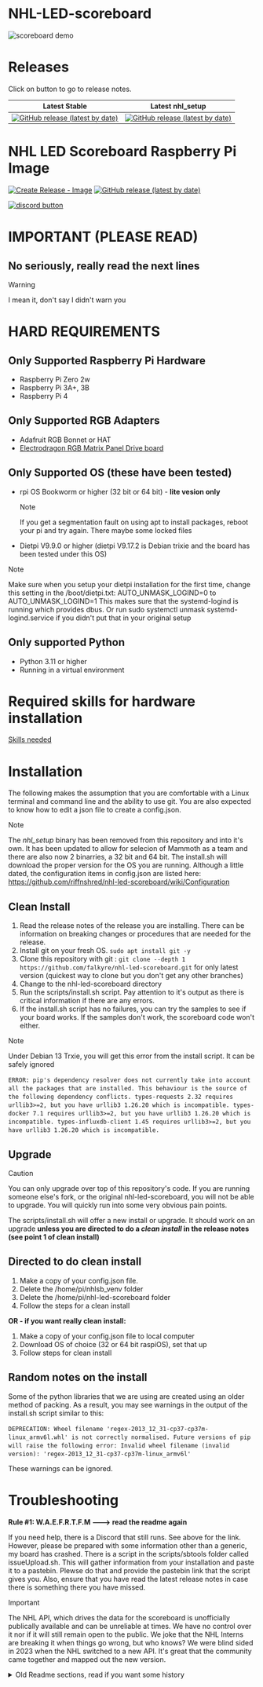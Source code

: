 
# NHL-LED-scoreboard

![scoreboard demo](assets/images/scoreboard.jpg)

# Releases

Click on button to go to release notes.

| Latest Stable | Latest nhl_setup |
| --- | --- |
|[![GitHub release (latest by date)](https://badgen.net/github/release/falkyre/nhl-led-scoreboard/stable?label=Version)](https://github.com/falkyre/nhl-led-scoreboard/releases/latest)|[![GitHub release (latest by date)](https://badgen.net/github/release/falkyre/nhl-setup/stable?label=Version)](https://github.com/falkyre/nhl-setup/releases/latest) |

# NHL LED Scoreboard Raspberry Pi Image 

[![Create Release - Image](https://github.com/falkyre/nhl-led-scoreboard-img/actions/workflows/main.yml/badge.svg)](https://github.com/falkyre/nhl-led-scoreboard-img/actions/workflows/main.yml)
[![GitHub release (latest by date)](https://badgen.net/github/release/falkyre/nhl-led-scoreboard-img?label=Version)](https://github.com/falkyre/nhl-led-scoreboard-img/releases/latest)

[![discord button](assets/images/discord_button.png)](https://discord.gg/CWa5CzK)
# IMPORTANT (PLEASE READ)
## No seriously, really read the next lines
> [!WARNING]
> I mean it, don't say I didn't warn you

# HARD REQUIREMENTS
## Only Supported Raspberry Pi Hardware
* Raspberry Pi Zero 2w
* Raspberry Pi 3A+, 3B
* Raspberry Pi 4
## Only Supported RGB Adapters
* Adafruit RGB Bonnet or HAT
* [Electrodragon RGB Matrix Panel Drive board](https://www.electrodragon.com/product/rgb-matrix-panel-drive-board-for-raspberry-pi-v2/)
## Only Supported OS (these have been tested)
* rpi OS Bookworm or higher (32 bit or 64 bit) - **lite vesion only**
  > [!NOTE]
  > If you get a segmentation fault on using apt to install packages, reboot your pi and try again.  There maybe some locked files
* Dietpi V9.9.0 or higher (dietpi V9.17.2 is Debian trixie and the board has been tested under this OS)
> [!NOTE]
> Make sure when you setup your dietpi installation for the first time, change this setting in the /boot/dietpi.txt:
> AUTO_UNMASK_LOGIND=0 to AUTO_UNMASK_LOGIND=1
> This makes sure that the systemd-logind is running which provides dbus. 
> Or run sudo systemctl unmask systemd-logind.service if you didn't put that in your original setup

## Only supported Python
* Python 3.11 or higher
* Running in a virtual environment


# Required skills for hardware installation
[Skills needed](#skill-requirements-please-read)

# Installation
The following makes the assumption that you are comfortable with a Linux terminal and command line and the ability to use git.  You are also expected to know how to edit a json file to create a config.json. 
> [!NOTE]
> The _nhl_setup_ binary has been removed from this repository and into it's own.  It has been updated to allow for selecion of Mammoth as a team and there are also now 2 binarries, a 32 bit and 64 bit.  The install.sh will download the proper version for the OS you are running.  Although a little dated, the configuration items in config.json are listed here:  https://github.com/riffnshred/nhl-led-scoreboard/wiki/Configuration

## Clean Install
1. Read the release notes of the release you are installing.  There can be information on breaking changes or procedures that are needed for the release.
2. Install git on your fresh OS.  `sudo apt install git -y`
3. Clone this repository with git :  `git clone --depth 1 https://github.com/falkyre/nhl-led-scoreboard.git` for only latest version (quickest way to clone but you don't get any other branches)
4. Change to the nhl-led-scoreboard directory
5. Run the scripts/install.sh script.  Pay attention to it's output as there is critical information if there are any errors.
6. If the install.sh script has no failures, you can try the samples to see if your board works.  If the samples don't work, the scoreboard code won't either.  
> [!NOTE]
> Under Debian 13 Trxie, you will get this error from the install script.  It can be safely ignored

`ERROR: pip's dependency resolver does not currently take into account all the packages that are installed. This behaviour is the source of the following dependency conflicts.
types-requests 2.32 requires urllib3>=2, but you have urllib3 1.26.20 which is incompatible.
types-docker 7.1 requires urllib3>=2, but you have urllib3 1.26.20 which is incompatible.
types-influxdb-client 1.45 requires urllib3>=2, but you have urllib3 1.26.20 which is incompatible.`

   
## Upgrade
>[!CAUTION]
> You can only upgrade over top of this repository's code. If you are running someone else's fork, or the original nhl-led-scoreboard, you will not be able to upgrade.  You will quickly run into some very obvious pain points.

The scripts/install.sh will offer a new install or upgrade.  It should work on an upgrade **unless you are directed to do a _clean install_ in the release notes (see point 1 of clean install)**

## Directed to do clean install
1. Make a copy of your config.json file.
2. Delete the /home/pi/nhlsb_venv folder
3. Delete the /home/pi/nhl-led-scoreboard folder
4. Follow the steps for a clean install
  
**OR - if you want really clean install:**

1. Make a copy of your config.json file to local computer
2. Download OS of choice (32 or 64 bit raspiOS), set that up
3. Follow steps for clean install

## Random notes on the install
Some of the python libraries that we are using are created using an older method of packing.  As a result, you may see warnings in the output of the install.sh script similar to this:

`DEPRECATION: Wheel filename 'regex-2013_12_31-cp37-cp37m-linux_armv6l.whl' is not correctly normalised. Future versions of pip will raise the following error:
  Invalid wheel filename (invalid version): 'regex-2013_12_31-cp37-cp37m-linux_armv6l'`

These warnings can be ignored.

# Troubleshooting
**Rule #1:  W.A.E.F.R.T.F.M ---> read the readme again**

If you need help, there is a Discord that still runs.  See above for the link.  However, please be prepared with some information other than a generic, my board has crashed.  There is a script in the scripts/sbtools folder called issueUpload.sh.  This will gather information from your installation and paste it to a pastebin.  Plewse do that and provide the pastebin link that the script gives you.  Also, ensure that you have read the latest release notes in case there is something there you have missed.

>[!IMPORTANT]
> The NHL API, which drives the data for the scoreboard is unofficially publically available and can be unreliable at times.  We have no control over it nor if it will still remain open to the public.  We joke that the NHL Interns are breaking it when things go wrong, but who knows?  We were blind sided in 2023 when the NHL switched to a new API.  It's great that the community came together and mapped out the new version.


<details>
<summary>Old Readme sections, read if you want some history</summary>

## (2025-07-08) We now have an image and some Mammoth team names.
Effective release 2025.7.0, the minimum supported version of Python is 3.11.  If you run the latest rpiOS built on Debian Bookworm, you are ok.  Anything lower than Python 3.11, the install script WILL NOT COMPLETE with the proper Python libraries required to run the scoreboard.

I've switched over to using CALVER(https://calver.org/) versioning.  This will follow the YYYY.MM.minor numbering scheme.  So anything released n March of 2025 will have a 2025.3.x version number.  I've done this to step away from the old versioning and not keep updating the last V1.9.xxxxxx.

As of 2025.3.0, you can now download and run the scoreboard in a web browser using docker or podman.  The images are published here:  https://github.com/falkyre/nhl-led-scoreboard/pkgs/container/nhl-led-scoreboard and are two platforms (linux/amd64 or linux/arm64).  This is completely seperate from running the scoreboard on physical hardware and is just another way to enjoy this tremendous application.  The docker-compose.yml file will create a container with the code in this repository and run a webserver on port 8888 that will display the scoreboard.  If you don't run the docker-compose up from where you downloaded this repository, you'll have to change the ./config/config.json line in the docker-compose file to point to where you locally have a config.json file.  Change the TZ environment variable to reflect your timezone.  You can change the ports to use a different host based port if you want to (the format is host port:container port).  Don't change the container port number from 8888.

## (2025-01-10) It's ALIVE ... All hail V1.9.0 ... for now
This version of the NHL LED Scoreboard has been updated to work with the latest changes to the NHL API along with other additions that were planned for the next release.  This includes MQTT, a change to remove pyowm library as the OWM API it used has been deprecated.  Also, removed the use of the geocoder library as it was failing on doing a location lookup.  This release also adds the RGB Emulator code so you can also run the Web version of the NHL LED Scoreboard if you want to (use the --emulated command line)

## (2024-05-17) THE END ... For now...
After what seems to be some minor change in the NHL API, new issues arose which rendered the software unusable. I have been working on a new version built from the ground up and decided to put my focus on it instead of fixing and supporting this one. I therefore decided to Archive this repository. The plan is to roll out the new version in the fall, in time for the 2024-2025 NHL season.

## (2023-11-09)
old stats api is officially dead. please read below on the current state of the project. only thing that change is that the plan is that Ill start from scratch for the next version. No time frame on anything for now for reasons stated below

## (2023-10-11) Indefinitly on Hold. More changes and complications. Limited free time. Future uncertain (Don't build this for a friend).
Over the last few weeks, we discovered that the NHL API has changed to a new one and the previous version is now unreliable (even tho it came back to life after being out for a few days). More so, a lot of packages, plugins and more recently, the OS we use had a major update and the software stack we use to make this project work changed a lot. This means that the current documentation of this project is now partially deprecated. If you have enough know-how, you can make the project work. Due to unforeseen events in my life, I no longer have the same amount of free time to dedicate to this project, keep it up to date and make it easy to use. 

The current situation is, that if you have a working scoreboard, it should be fine while the previous NHL API is operational. If your scoreboard is not working at the moment, you may try the image version of the scoreboard offered by Falkyre. He's currently working on fixing a few things related to software changes and OS changes, but I believe he will have it up and running in the coming days. Again, this uses the previous version of the NHL API and thus, its fate is the same. 

What I'm focusing on with the little time I find is fixing the code of this project to use the new NHL API. This will take a bit of time. 


## Compatible Raspberry pi OS
V1.9.0 has been tested and used on the latest bookworm from Raspberry Pi (November 2024) as well as DietPi V9.9.0 (based on bookworm).
For v1.6.x and lower, use Raspberry Pi OS Lite (Legacy). The newer version of Raspberry pi OS (Bullseye) is not supported at the moment.  


### Supported Raspberry Pi models

The models we support are the Raspberry Pi Zero 2W, all the Raspberry pi 3 and the Pi 4 models. 

If you are looking to replace your raspberry pi Zero, I personally recommend the Raspberry pi 3A+. If you use the RGB Bonnet along with that, make sure to isolate the bottom of it with a few layers of Kapton tape or a layer of electrical tape.

## Description

This is a Python software made to display NHL live scores, stats, and more of your favorite teams, on a Raspberry Pi driven RGB LED matrix. An LED matrix panel (also called a Dot led matrix or dot matrix) is a panel of LEDs used to build huge displays as you see in arenas, malls, time square, etc...

## Skill requirements (PLEASE READ)
I reckon that a lot of interest come from users that have little to no experience with a raspberry pi or computers and how to set up and use electronic devices in general. To help yourself here are some basic skills you need in order to set up and use this software and the device you are about to build. 

* Basic knowledge of Bash command language and terminal navigation. Here is a starting point https://www.raspberrypi.org/documentation/linux/usage/commands.md
* Basic Knowledge of Electronics. 
* Willingness to fail and keep trying.
* (Optional but recommended) Basic soldering skill. 

This documentation offers technical information related to the installation and execution of this software only. You will need to figure out other unrelated technical processes through tutorials or searching on google.


## Disclaimer

This project relies on an undocumented NHL API which is also what nhl.com use. The data is not always accurate and might have delays and errors that's out of our control.

  

## Tutorials from other source

>"I followed instructions from somewhere else and I'm having issues"

  

This project is new and is in constant evolution. Please read the documentation and instructions to install and run this software provided here.

  

## Support and community

<a  href="assets/images/community_4.jpg"  target="_blank"><img  width="115"  src="assets/images/community_4.jpg"></a> <a  href="assets/images/community_2.jpg"  target="_blank"> <img  width="220"  src="assets/images/community_2.jpg"></a><a  href="assets/images/community_1.jpg"  target="_blank"> <img  width="220"  src="assets/images/community_1.jpg"></a> <a  href="assets/images/community_3.jpg"  target="_blank"> <img  width="220"  src="assets/images/community_3.jpg"></a>

**NEW on MARCH 2 2020***
The Discord Channel still exist, But We now use the new [Discussions](https://github.com/riffnshred/nhl-led-scoreboard/discussions) section. If you need help, are looking for resources, show off your setup or want to keep up with what's going on with the project, this is where it's all about.

## Requirements

Installation in a python virtual enviroment is now the preferred way of installation due to the upcoming Raspberry Pi OS Bookworm and Python 3.11.  The install.sh script will handle this for you (the venv will be installed in the directory ``nhlsb_venv`` in the home directory of the user doing the install).  This will change how the scoreboard is launched as you now need to reference the venv python and not the global python install. 

**Previous way with everything globally install as root user**

> `sudo python3 ./src/main.py [command line options]`

**Now with the venv**
> `sudo /home/pi/nhlsb-venv/bin/python3 ./src/main.py [command line options]`

Since version V1.0.0 you need python 3.3 and up.


## Time and data accuracy
The scoreboard refreshes the data at a faster rate (15 seconds by default, don't go faster than 10). This does not change the fact that the data from the API is refreshed every minute. The faster refresh rate allows catching the new data from the API faster.

Syncing the scoreboard with a TV Broadcast is, to my knowledge, impossible. The delay between the actual game and the TV broadcast is different depending on where you are in relation to the game's location. This also means that you will see the goal animation before it happens on TV sometimes. I'm working on this issue and looking to find a solution to implement a delay at some point. 

Also, it might happen the data shown on board might be wrong for a short time, even goals. That is because the API is drunk. If you see data that might be wrong, compare it to the nhl.com and see if it's different.


## Hardware and Assembly
Please refer to the [Hardware page](https://github.com/riffnshred/nhl-led-scoreboard/wiki/Hardware) in the wiki section. You will find everything you need to order and build your scoreboard.  

**IMPORTANT NOTE**: Even tho there are other ways to run an rgb led matrix, I only support for the Adafruit HAT and Adafruit Bonnet. They have a great tutorial on how to install both of them on their website. Follow these steps until **STEP 5** to assemble your setup. https://learn.adafruit.com/adafruit-rgb-matrix-bonnet-for-raspberry-pi/driving-matrices

If you create an issue because you are having trouble running your setup and you are using something different, I will close it and tell you to buy the appropriate parts or to check the [rpi-rgb-led-matrix ](https://github.com/hzeller/rpi-rgb-led-matrix) repo.


## Software Installation

### Method 1 - Using the nhl-led-scoreboard-img (Recommended)
You can now install, connect, configure and run the scoreboard using the new [nhl-led-scoreboard-img](https://github.com/falkyre/nhl-led-scoreboard-img)
PLEASE READ THE DOCUMENTATION AND TAKE YOUR TIME TO GO THROUGH THE PROCESS.
**NOTE**: This image has been tested but is still in Beta. If you have issues, Open a new issue on His repository. 

Download the image [HERE](https://github.com/falkyre/nhl-led-scoreboard-img/releases)


**Note that this images is generated AFTER I release a new update. keep an eye on the Badges at the top of the page or on the repository it self to see when the new image comes out**

### Method 2 - Standard installation and setup (For Dev and Modders).
This is the classic way to install and configure the scoreboard. If you want to do your own thing and add or modify components to your scoreboard, I recommend fallowing this guide to install, configure and run your scoreboard. 

[Step by step installation guide](https://github.com/riffnshred/nhl-led-scoreboard/wiki/Step-by-step-guide.)

### Method 3 - Software Emulation
You can install the software to run in an emulated mode via a variety of display adapters by using [RGBMatrixEmulator](https://github.com/ty-porter/RGBMatrixEmulator).

Installation is straight-forward using the emulator installer script appropriate for your operating system:

MacOS / Linux:

```sh
sh scripts/emulator_setup.sh
```

Windows:

```sh
TODO
```

Once your emulated software is installed, you can continue with [Step 5 of the manual setup guide].

Running the emulated version of the board is easy:

```sh
python3 src/main.py --emulated
```

See [RGBMatrixEmulator customization options] for further customization of the display.
 

## Shout-out

First, these two for making this repo top notch and already working on future versions:

- [Josh Kay](https://github.com/joshkay)

- [Sean Ostermann](https://github.com/falkyre)

This project was inspired by the [mlb-led-scoreboard](https://github.com/MLB-LED-Scoreboard/mlb-led-scoreboard). Go check it out and try it on your board, even if you are not a baseball fan, it's amazing.

I also used this [nhlscoreboard repo](https://github.com/quarterturn/nhlscoreboard) as a guide at the very beginning as I was learning python.
You all can thank [Drew Hynes](https://gitlab.com/dword4) for his hard work on documenting the free [nhl api](https://gitlab.com/dword4/nhlapi).

## Licensing

This project uses the GNU Public License. If you intend to sell these, the code must remain open source.
</details>
